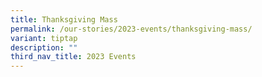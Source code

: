 ```yaml
---
title: Thanksgiving Mass
permalink: /our-stories/2023-events/thanksgiving-mass/
variant: tiptap
description: ""
third_nav_title: 2023 Events
---
```

